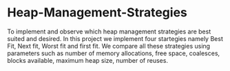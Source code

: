 # Heap-Management-Strategies
To implement and observe which heap management strategies are best suited and desired. 
In this project we implement four startegies namely Best Fit, Next fit, Worst fit and first fit.
We compare all these strategies using parameters such as number of memory allocations, free space, coalesces, blocks available, maximum heap size, number of reuses.
